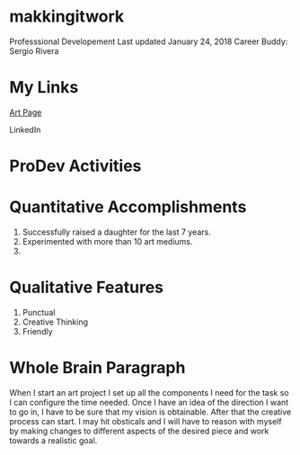 # makkingitwork
Professsional Developement 
Last updated January 24, 2018
Career Buddy: Sergio Rivera

# My Links
<a href="http://www.artkase.com"> Art Page </a>

<a herf="https://www.linkedin.com/in/kasiecochrane315/"> LinkedIn </a>

# ProDev Activities

# Quantitative Accomplishments
1. Successfully raised a daughter for the last 7 years.
2. Experimented with more than 10 art mediums.
3. 

# Qualitative Features
1. Punctual
2. Creative Thinking
3. Friendly

# Whole Brain Paragraph
When I start an art project I set up all the components I need for the task so I can configure the time needed. Once I have an idea of the direction I want to go in, I have to be sure that my vision is obtainable. After that the creative process can start. I may hit obsticals and I will have to reason with myself by making changes to different aspects of the desired piece and work towards a realistic goal.
